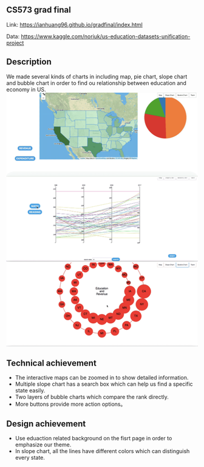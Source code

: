 CS573 grad final
---
Link: https://ianhuang96.github.io/gradfinal/index.html

Data: https://www.kaggle.com/noriuk/us-education-datasets-unification-project

Description
---
We made several kinds of charts in including map, pie chart, slope chart and bubble chart in order to find ou relationship between education and economy in US.
![image](imgs/1.gif)
![image](imgs/2.gif)
![image](imgs/3.gif)

Technical achievement
---
- The interactive maps can be zoomed in to show detailed information. 
- Multiple slope chart has a search box which can help us find a specific state easily.
- Two layers of bubble charts which compare the rank directly.
- More buttons provide more action options。

Design achievement
---
- Use eduaction related background on the fisrt page in order to emphasize our theme.
- In slope chart, all the lines have different colors which can distinguish every state.
